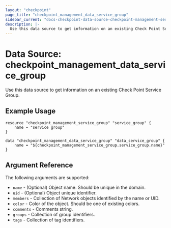 ```yaml
---
layout: "checkpoint"
page_title: "checkpoint_management_data_service_group"
sidebar_current: "docs-checkpoint-data-source-checkpoint-management-service-group"
description: |-
  Use this data source to get information on an existing Check Point Service Group.
---
```


# Data Source: checkpoint_management_data_service_group

Use this data source to get information on an existing Check Point Service Group.

## Example Usage


```hcl
resource "checkpoint_management_service_group" "service_group" {
    name = "service group"
}

data "checkpoint_management_data_service_group" "data_service_group" {
    name = "${checkpoint_management_service_group.service_group.name}"
}
```

## Argument Reference

The following arguments are supported:

* `name` - (Optional) Object name. Should be unique in the domain.
* `uid` - (Optional) Object unique identifier.
* `members` - Collection of Network objects identified by the name or UID.
* `color` - Color of the object. Should be one of existing colors.
* `comments` - Comments string.
* `groups` - Collection of group identifiers.
* `tags` - Collection of tag identifiers.